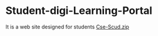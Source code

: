 # Student-digi-Learning-Portal
It is a web site designed for students
[Cse-Scud.zip](https://github.com/saikishoretadi14/Cse-Scud-.-Student-digi-Learning-Portal/files/8935170/Cse-Scud.zip)

